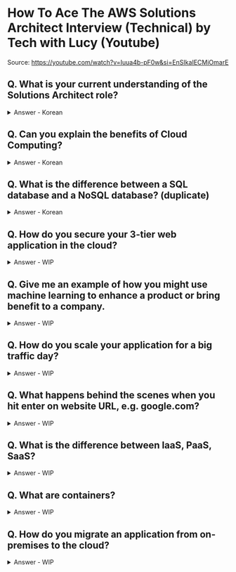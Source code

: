 # How To Ace The AWS Solutions Architect Interview (Technical) by Tech with Lucy (Youtube)
Source: https://youtube.com/watch?v=Iuua4b-pF0w&si=EnSIkaIECMiOmarE

## Q. What is your current understanding of the Solutions Architect role?
<details>
<summary>
Answer - Korean</summary>
<div markdown="1">
솔루션즈 아키텍트는 고객들이 클라우드 서비스를 더욱 효율적으로 사용할 수 있게 도와주는 역할을 합니다.
고객들에게 클라우드 전략을 소개하고 현재 비즈니스 요구 사항과 향후 예상되는 요구 사항을 충족하도록 AWS 서비스를 통합하는 솔루션 설계하고 개발 클라우드 전환 업무를 지원하는 역할들을 수행합니다.
기술적으로 확고한 클라우드 지식을 가지고 고객들과 함께 소통하여 최상의 솔루션을 제공하는 것을 목표로 합니다.
<br>
</div>
</details>

## Q. Can you explain the benefits of Cloud Computing?
<details>
<summary>
Answer - Korean</summary>
<div markdown="1">
클라우드 컴퓨팅은 IT 리소스(서버 및 네트워크 등)를 인터넷으로 빌려주는 서비스입니다. 
직접 리소스를 조달하거나 구성, 관리할 필요가 없이 AWS, Google Cloud, Azure 등과 같은 클라우드 공급자로부터 컴퓨팅 파워, 스토리지, 데이터베이스와 같은 기술 서비스에 액세스 가능하고 사용한 만큼만 비용을 지불하면 됩니다. <br>
클라우드 컴퓨팅의 장점으로는

**민첩성**(클라우드를 통해 여러 기술에 쉽고 빠르게 액세스 가능), <br>
**탄력성**(비즈니스 요구가 변화함에 따라 리소스, 용량 확장과 축소가 용이), <br>
**비용 절감**(클라우드를 통해 고정 비용(데이터 센터, 물리적 서버 등) 감소, 규모의 경제), <br>
**몇분 만에 전 세계로 배포 가능한 점**(클라우드를 사용하면 몇 분 만에 새로운 지리적 리전으로 확장하고 전 세계에 배포 가능)이 있습니다.

<br>
Tip: The on-demand delivery of IT resources over the internet with a pay-as-you-go model <br>
Benefits: <br>
- Agility  <br>
- Elasticity  <br>
- Cost savings  <br>
- Deploy globally in minutes <br>
</div>
</details>

## Q. What is the difference between a SQL database and a NoSQL database? (duplicate)
<details>
<summary>
Answer - Korean</summary>
<div markdown="1">
데이터베이스(DBMS)는 관계형 데이터베이스(SQL DB)와 그 나머지(NoSQL DB)로 분류 가능합니다. 
관계형 데이터베이스와 상호작용할 때 SQL를 사용하면 SQL DB이고 그것이 아니면 NoSQL DB 입니다. 

<br>

**SQL DB**는 데이터를 행과 열이 있는 표형태로 저장합니다. (가장 많이 사용되는 데이터베이스의 유형입니다.)
스키마(Schema)라는 틀에 맞추어 데이터가 저장되어 체계적, 안정적으로 관리 가능합니다. 대표적 제품으로는 MySQL, PostgreSQL, Oracle DB이 있습니다.<br>

**SQL DB 장점**<br>
 - 명확하게 정의된 스키마, 데이터 무결성 보장<br>
 - 관계는 각 데이터를 중복없이 한번만 저장<br>
  
**SQL DB 단점**<br>
 - 덜 유연함. 데이터 스키마를 사전에 계획하고 알려야 함.(나중에 수정하기 힘듬)<br>
 - 관계를 맺고 있어서 조인문이 많은 복잡한 쿼리가 만들어질 수 있음<br>
 - 대체로 수직적 확장만 가능함<br>

**SQL 데이터베이스 사용이 더 좋을 때**<br>
- 관계를 맺고 있는 데이터가 자주 변경되는 애플리케이션의 경우<br>
- NoSQL에서는 여러 컬렉션을 모두 수정해야 하기 때문에 비효율적<br>
- 변경될 여지가 없고, 명확한 스키마가 사용자와 데이터에게 중요한 경우<br>

**NoSQL DB**는 스키마가 정해진 것이 아니어서 유연성, 확장성 측면에서 더 효과적입니다. SQL DB가 아닌 모든 것을 말하는 것으로 종류가 다양합니다. 대표적으로 Key-Value, Document, Graph이 있습니다. <br>

 - Key-Value :  Key와 Value 형태로 데이터 저장합니다. 가장 단순한 형태의 데이터베이스 그러므로 가장 빠릅니다. 캐시, 세션 관리, 실시간 분석 등에 주로 사용됩니다. <br>
  대표적인 제품: redis, amazon DynamoDB <br>
 - Document: Key 와 Document (like JSON)의 형태로 데이터 저장합니다. JSON의 형태라 스키마가 변하는데 유연하게 대처 가능합니다.<br>
  대표적인 제품: Amazon DocumentDB, MongoDB<br>
- Graph:  노드의 속성별로 데이터를 저장합니다. 페이스북과 같은 소셜네트워크, 추천엔진을 위한 데이터베이스에 사용됩니다. <br>
  대표적인 제품: Amazon Neptune, neo4j<br>

**NoSQL 장점**<br>
 - 스키마가 없어서 유연함. 언제든지 저장된 데이터를 조정하고 새로운 필드 추가 가능<br>
 - 데이터는 애플리케이션이 필요로 하는 형식으로 저장됨. 데이터 읽어오는 속도 빨라짐<br>
 - 수직 및 수평 확장이 가능해서 애플리케이션이 발생시키는 모든 읽기/쓰기 요청 처리 가능<br>

**NoSQL 단점**<br>
 - 유연성으로 인해 데이터 구조 결정을 미루게 될 수 있음<br>
 - 데이터 중복을 계속 업데이트 해야 함<br>
 - 데이터가 여러 컬렉션에 중복되어 있기 때문에 수정 시 모든 컬렉션에서 수행해야 함 (SQL에서는 중복 데이터가 없으므로 한번만 수행이 가능)<br>

**NoSQL 데이터베이스 사용이 더 좋을 때**<br>
 - 정확한 데이터 구조를 알 수 없거나 변경/확장 될 수 있는 경우<br>
 - 읽기를 자주 하지만, 데이터 변경은 자주 없는 경우<br>
 - 데이터베이스를 수평으로 확장해야 하는 경우 (막대한 양의 데이터를 다뤄야 하는 경우)<br>

</div>
</details>

## Q. How do you secure your 3-tier web application in the cloud?
<details>
<summary>
Answer - WIP</summary>
<div markdown="1">
- Networking best practices  <br>
- Data protection <br>
- Identity and access management  <br>
</div>
</details>

## Q. Give me an example of how you might use machine learning to enhance a product or bring benefit to a company.
<details>
<summary>
Answer - WIP</summary>
<div markdown="1">
e.g. You run an E-Commerce Website <br>
Once custoner buys something, they get recommended with other products to buy ... <br>
--> Based on the purchase history of similar shoppers  <br>
</div>
</details>

## Q. How do you scale your application for a big traffic day?
<details>
<summary>
Answer - WIP</summary>
<div markdown="1">
</div>
</details>


## Q. What happens behind the scenes when you hit enter on website URL, e.g. google.com?
<details>
<summary>
Answer - WIP</summary>
<div markdown="1">
</div>
</details>

## Q. What is the difference between IaaS, PaaS, SaaS?
<details>
<summary>
Answer - WIP</summary>
<div markdown="1">
</div>
</details>

## Q. What are containers?
<details>
<summary>
Answer - WIP</summary>
<div markdown="1">
</div>
</details>

## Q. How do you migrate an application from on-premises to the cloud?
<details>
<summary>
Answer - WIP</summary>
<div markdown="1">
</div>
</details>